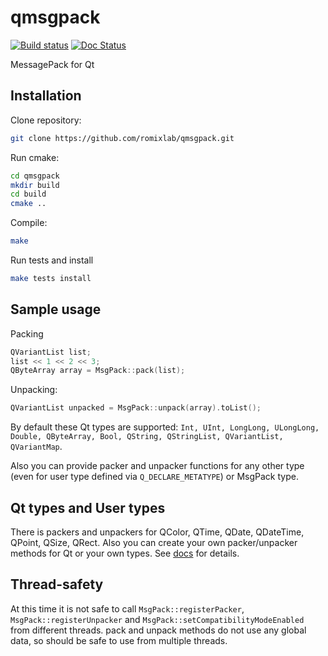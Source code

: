qmsgpack
========
[![Build status](https://travis-ci.org/pixraider/qmsgpack.svg?branch=master)](https://travis-ci.org/pixraider/qmsgpack)
[![Doc Status](https://readthedocs.org/projects/qmsgpack/badge/?version=latest)](http://qmsgpack.readthedocs.org)

MessagePack for Qt


Installation
------------
Clone repository:
~~~bash
git clone https://github.com/romixlab/qmsgpack.git
~~~

Run cmake:
~~~bash
cd qmsgpack
mkdir build
cd build
cmake ..
~~~

Compile:
~~~bash
make
~~~

Run tests and install
~~~bash
make tests install
~~~

Sample usage
------------
Packing
~~~cpp
QVariantList list;
list << 1 << 2 << 3;
QByteArray array = MsgPack::pack(list);
~~~

Unpacking:
~~~cpp
QVariantList unpacked = MsgPack::unpack(array).toList();
~~~

By default these Qt types are supported: `Int, UInt, LongLong, ULongLong, Double, QByteArray, Bool, QString, QStringList, QVariantList, QVariantMap`.

Also you can provide packer and unpacker functions for any other type (even for user type defined via `Q_DECLARE_METATYPE`) or MsgPack type.

Qt types and User types
-----------------------
There is packers and unpackers for QColor, QTime, QDate, QDateTime, QPoint, QSize, QRect. Also you can create your own packer/unpacker methods for Qt or your own types. See [docs](http://msgpack.marsworks.ru/) for details.

Thread-safety
-------------
At this time it is not safe to call `MsgPack::registerPacker`, `MsgPack::registerUnpacker` and `MsgPack::setCompatibilityModeEnabled` from different threads.
pack and unpack methods do not use any global data, so should be safe to use from multiple threads.
